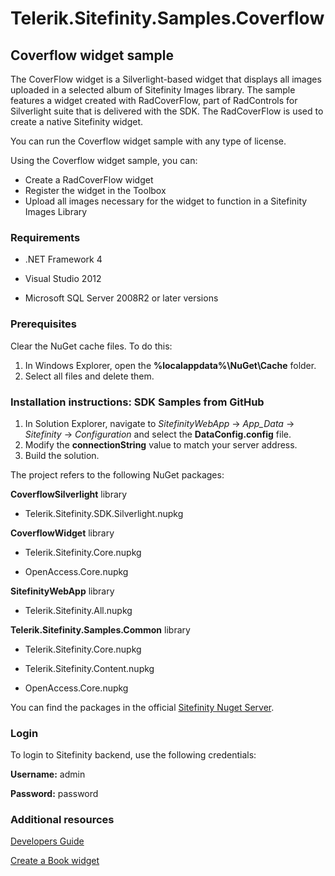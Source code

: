 Telerik.Sitefinity.Samples.Coverflow
====================================

## Coverflow widget sample

The CoverFlow widget is a Silverlight-based widget that displays all images uploaded in a selected album of Sitefinity Images library. The sample features a widget created with RadCoverFlow, part of RadControls for Silverlight suite that is delivered with the SDK. The RadCoverFlow is used to create a native Sitefinity widget. 

You can run the Coverflow widget sample with any type of license.

Using the Coverflow widget sample, you can:

* Create a RadCoverFlow widget 
* Register the widget in the Toolbox
* Upload all images necessary for the widget to function in a Sitefinity Images Library


### Requirements


* .NET Framework 4

* Visual Studio 2012

* Microsoft SQL Server 2008R2 or later versions


### Prerequisites

Clear the NuGet cache files. To do this:

1. In Windows Explorer, open the **%localappdata%\NuGet\Cache** folder.
2. Select all files and delete them.

### Installation instructions: SDK Samples from GitHub


1. In Solution Explorer, navigate to _SitefinityWebApp_ -> *App_Data* -> _Sitefinity_ -> _Configuration_ and select the **DataConfig.config** file. 
2. Modify the **connectionString** value to match your server address.
3. Build the solution.


The project refers to the following NuGet packages:

**CoverflowSilverlight** library

*	Telerik.Sitefinity.SDK.Silverlight.nupkg

**CoverflowWidget** library

*	Telerik.Sitefinity.Core.nupkg

*	OpenAccess.Core.nupkg

**SitefinityWebApp** library

*	Telerik.Sitefinity.All.nupkg

**Telerik.Sitefinity.Samples.Common** library

*	Telerik.Sitefinity.Core.nupkg

*	Telerik.Sitefinity.Content.nupkg

*	OpenAccess.Core.nupkg

You can find the packages in the official [Sitefinity Nuget Server](http://nuget.sitefinity.com).


### Login

To login to Sitefinity backend, use the following credentials: 

**Username:** admin

**Password:** password


### Additional resources

[Developers Guide](http://www.sitefinity.com/documentation/documentationarticles/developers-guide)

[Create a Book widget](http://www.sitefinity.com/documentation/documentationarticles/developers-guide/how-to/how-to-create-a-book-widget)
